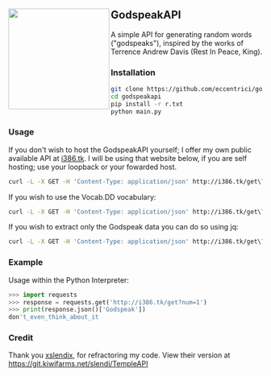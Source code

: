 
#

<div style="display:block;text-align:left"><a href="https://github.com/Eccentrici/" imageanchor="1"><img align="left" src="https://c.tenor.com/WIqvnT_7Vj8AAAAi/terry-a-davis-terry-davis.gif" border="" style="width:200px;"></a></div>
    
    
## GodspeakAPI
<p>A simple API for generating random words ("godspeaks"), inspired by the works of Terrence Andrew Davis (Rest In Peace, King).</p>

### Installation  
```sh
git clone https://github.com/eccentrici/godspeakapi.git
cd godspeakapi
pip install -r r.txt
python main.py
```
### Usage
<p>If you don't wish to host the GodspeakAPI yourself; I offer my own public 
available API at <a href="http://i386.tk/">i386.tk</a>. I will be using that 
website below, if you are self hosting; use your loopback or your fowarded host.</p>
 
```sh
curl -L -X GET -H 'Content-Type: application/json' http://i386.tk/get\?num\=1 
```

If you wish to use the Vocab.DD vocabulary:

```sh
curl -L -X GET -H 'Content-Type: application/json' http://i386.tk/get\?num\=5&dict=vocab
```
If you wish to extract only the Godspeak data you can do so using jq:
```sh
curl -L -X GET -H 'Content-Type: application/json' http://i386.tk/get\?num\=1 | jq '.Godspeak'
```

### Example
Usage within the Python Interpreter:

```python
>>> import requests
>>> response = requests.get('http://i386.tk/get?num=1')
>>> print(response.json()['Godspeak'])
don't_even_think_about_it
```
### Credit
Thank you [xslendix](https://github.com/xslendix), for refractoring my code. View their version at https://git.kiwifarms.net/slendi/TempleAPI
